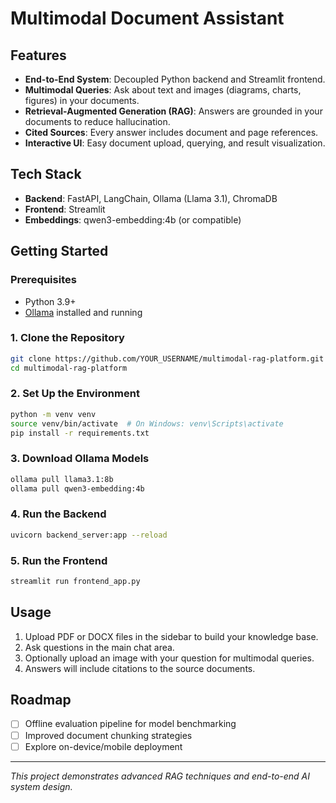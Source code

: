 # Multimodal Document Assistant

## Features

- **End-to-End System**: Decoupled Python backend and Streamlit frontend.
- **Multimodal Queries**: Ask about text and images (diagrams, charts, figures) in your documents.
- **Retrieval-Augmented Generation (RAG)**: Answers are grounded in your documents to reduce hallucination.
- **Cited Sources**: Every answer includes document and page references.
- **Interactive UI**: Easy document upload, querying, and result visualization.

## Tech Stack

- **Backend**: FastAPI, LangChain, Ollama (Llama 3.1), ChromaDB
- **Frontend**: Streamlit
- **Embeddings**: qwen3-embedding:4b (or compatible)

## Getting Started

### Prerequisites
- Python 3.9+
- [Ollama](https://ollama.com/) installed and running

### 1. Clone the Repository
```bash
git clone https://github.com/YOUR_USERNAME/multimodal-rag-platform.git
cd multimodal-rag-platform
```

### 2. Set Up the Environment
```bash
python -m venv venv
source venv/bin/activate  # On Windows: venv\Scripts\activate
pip install -r requirements.txt
```

### 3. Download Ollama Models
```bash
ollama pull llama3.1:8b
ollama pull qwen3-embedding:4b
```

### 4. Run the Backend
```bash
uvicorn backend_server:app --reload
```

### 5. Run the Frontend
```bash
streamlit run frontend_app.py
```

## Usage

1. Upload PDF or DOCX files in the sidebar to build your knowledge base.
2. Ask questions in the main chat area.
3. Optionally upload an image with your question for multimodal queries.
4. Answers will include citations to the source documents.

## Roadmap
- [ ] Offline evaluation pipeline for model benchmarking
- [ ] Improved document chunking strategies
- [ ] Explore on-device/mobile deployment

---

*This project demonstrates advanced RAG techniques and end-to-end AI system design.*